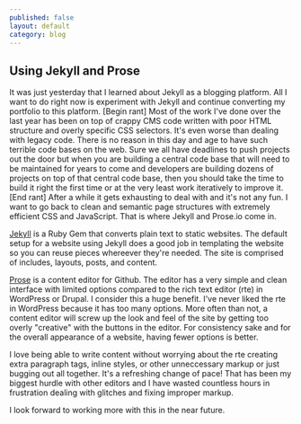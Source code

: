 ```yaml
---
published: false
layout: default
category: blog
---
```


## Using Jekyll and Prose

It was just yesterday that I learned about Jekyll as a blogging platform. All I want to do right now is experiment with Jekyll and continue converting my portfolio to this platform. [Begin rant] Most of the work I've done over the last year has been on top of crappy CMS code written with poor HTML structure and overly specific CSS selectors. It's even worse than dealing with legacy code. There is no reason in this day and age to have such terrible code bases on the web. Sure we all have deadlines to push projects out the door but when you are building a central code base that will need to be maintained for years to come and developers are building dozens of projects on top of that central code base, then you should take the time to build it right the first time or at the very least work iteratively to improve it. [End rant] After a while it gets exhausting to deal with and it's not any fun. I want to go back to clean and semantic page structures with extremely efficient CSS and JavaScript. That is where Jekyll and Prose.io come in.

[Jekyll](http://jekyllrb.com/) is a Ruby Gem that converts plain text to static websites. The default setup for a website using Jekyll does a good job in templating the website so you can reuse pieces whereever they're needed. The site is comprised of includes, layouts, posts, and content.

[Prose](http://prose.io/ "Prose") is a content editor for Github. The editor has a very simple and clean interface with limited options compared to the rich text editor (rte) in WordPress or Drupal. I consider this a huge benefit. I've never liked the rte in WordPress because it has too many options. More often than not, a content editor will screw up the look and feel of the site by getting too overly "creative" with the buttons in the editor. For consistency sake and for the overall appearance of a website, having fewer options is better.

I love being able to write content without worrying about the rte creating extra paragraph tags, inline styles, or other unneccessary markup or just bugging out all together. It's a refreshing change of pace! That has been my biggest hurdle with other editors and I have wasted countless hours in frustration dealing with glitches and fixing improper markup.

I look forward to working more with this in the near future.